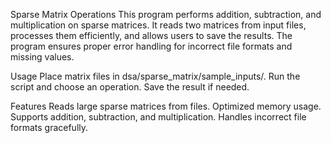 Sparse Matrix Operations
  This program performs addition, subtraction, and multiplication on sparse matrices. It reads two matrices from input files, processes them efficiently, and allows users to save the results. The program ensures proper error handling for incorrect file formats and missing values.

Usage
  Place matrix files in dsa/sparse_matrix/sample_inputs/.
  Run the script and choose an operation.
  Save the result if needed.

Features
  Reads large sparse matrices from files.
  Optimized memory usage.
  Supports addition, subtraction, and multiplication.
  Handles incorrect file formats gracefully.